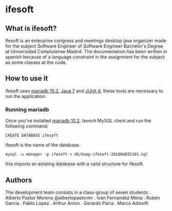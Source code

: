 # ifesoft
## What is ifesoft?
Ifesoft is an enterprise congress and meetings desktop java organizer made for the subject Software Engineer of Software Engineer Bachelor's Degree at Universidad Complutense Madrid.
The documentation has been written in spanish because of a language constraint in the assignment for the subject as some classes at the code.
## How to use it
ifesoft uses [mariadb 10.2](), [Java 7]() and [JUnit 4](); these tools are necessary to run the application.
### Running mariadb
Once you've installed [mariadb 10.2](), launch MySQL client and run the following command:

`CREATE DATABASE ifesoft`

ifesoft is the name of the database.

`mysql -u manager -p ifesoft < db/dump-ifesoft-201804032101.sql`

this imports an existing database with a valid structure for ifesoft.
## Authors
The development team consists in a class-group of seven students:
  . Alberto Pastor Moreno @albertopastormr
  . Iván Fernandez Mena
  . Rubén García
  . Pablo López 
  . Arthur Amon
  . Gerardo Parra
  . Marco Adinolfi
